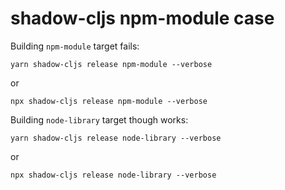 # shadow-cljs npm-module case

Building `npm-module` target fails:

`yarn shadow-cljs release npm-module --verbose`

or

`npx shadow-cljs release npm-module --verbose`


Building `node-library` target though works:

`yarn shadow-cljs release node-library --verbose`

or

`npx shadow-cljs release node-library --verbose`
